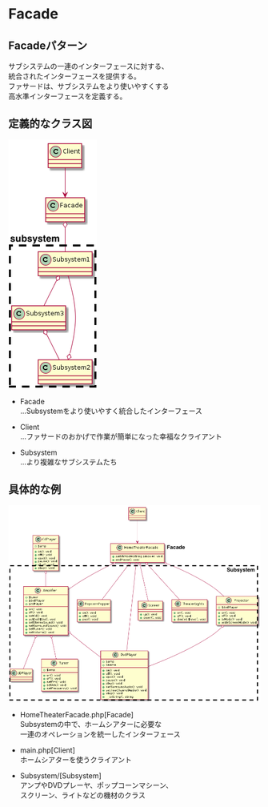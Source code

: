 # Facade

## Facadeパターン
サブシステムの一連のインターフェースに対する、  
統合されたインターフェースを提供する。  
ファサードは、サブシステムをより使いやすくする  
高水準インターフェースを定義する。  

## 定義的なクラス図
![class_uml](../../img/Facade.png)

- Facade  
  ...Subsystemをより使いやすく統合したインターフェース
  
- Client  
  ...ファサードのおかげで作業が簡単になった幸福なクライアント
  
- Subsystem  
  ...より複雑なサブシステムたち 

## 具体的な例
![class_uml](../../img/FacadeConcrete.png)

- HomeTheaterFacade.php[Facade]  
Subsystemの中で、ホームシアターに必要な  
一連のオペレーションを統一したインターフェース  
  
- main.php[Client]  
ホームシアターを使うクライアント
  
- Subsystem/[Subsystem]  
アンプやDVDプレーヤ、ポップコーンマシーン、  
スクリーン、ライトなどの機材のクラス  

